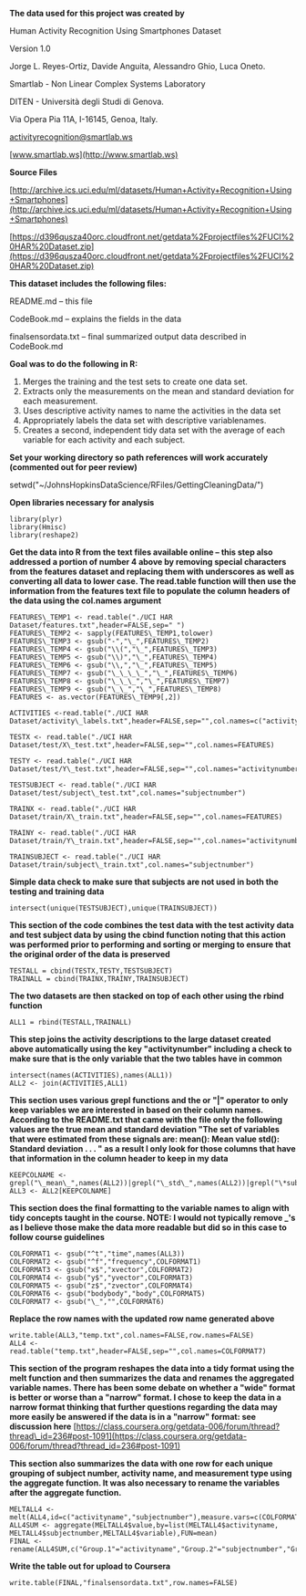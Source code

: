 **The data used for this project was created by**

Human Activity Recognition Using Smartphones Dataset

Version 1.0

Jorge L. Reyes-Ortiz, Davide Anguita, Alessandro Ghio, Luca Oneto.

Smartlab - Non Linear Complex Systems Laboratory

DITEN - Università degli Studi di Genova.

Via Opera Pia 11A, I-16145, Genoa, Italy.

activityrecognition@smartlab.ws

[www.smartlab.ws](http://www.smartlab.ws)

**Source Files**

[http://archive.ics.uci.edu/ml/datasets/Human+Activity+Recognition+Using+Smartphones](http://archive.ics.uci.edu/ml/datasets/Human+Activity+Recognition+Using+Smartphones)  
  
  
 [https://d396qusza40orc.cloudfront.net/getdata%2Fprojectfiles%2FUCI%20HAR%20Dataset.zip](https://d396qusza40orc.cloudfront.net/getdata%2Fprojectfiles%2FUCI%20HAR%20Dataset.zip)

**This dataset includes the following files:**

README.md – this file

CodeBook.md – explains the fields in the data

finalsensordata.txt – final summarized output data described in CodeBook.md

**Goal was to do the following in R:**

1. Merges the training and the test sets to create one data set.
2. Extracts only the measurements on the mean and standard deviation for each measurement.
3. Uses descriptive activity names to name the activities in the data set
4. Appropriately labels the data set with descriptive variablenames.
5. Creates a second, independent tidy data set with the average of each variable for each activity and each subject.

**Set your working directory so path references will work accurately (commented out for peer review)**

setwd("~/JohnsHopkinsDataScience/RFiles/GettingCleaningData/")

**Open libraries necessary for analysis**

	library(plyr)
	library(Hmisc)
	library(reshape2)

**Get the data into R from the text files available online – this step also addressed a portion of number 4 above by removing special characters from the features dataset and replacing them with underscores as well as converting all data to lower case. The read.table function will then use the information from the features text file to populate the column headers of the data using the col.names argument**

	FEATURES\_TEMP1 <- read.table("./UCI HAR Dataset/features.txt",header=FALSE,sep=" ")
	FEATURES\_TEMP2 <- sapply(FEATURES\_TEMP1,tolower)
	FEATURES\_TEMP3 <- gsub("-","\_",FEATURES\_TEMP2)
	FEATURES\_TEMP4 <- gsub("\\(","\_",FEATURES\_TEMP3)
	FEATURES\_TEMP5 <- gsub("\\)","\_",FEATURES\_TEMP4)
	FEATURES\_TEMP6 <- gsub("\\,","\_",FEATURES\_TEMP5)
	FEATURES\_TEMP7 <- gsub("\_\_\_\_","\_",FEATURES\_TEMP6)
	FEATURES\_TEMP8 <- gsub("\_\_\_","\_",FEATURES\_TEMP7)
	FEATURES\_TEMP9 <- gsub("\_\_","\_",FEATURES\_TEMP8)
	FEATURES <- as.vector(FEATURES\_TEMP9[,2])

	ACTIVITIES <-read.table("./UCI HAR Dataset/activity\_labels.txt",header=FALSE,sep="",col.names=c("activitynumber","activityname"))

	TESTX <- read.table("./UCI HAR Dataset/test/X\_test.txt",header=FALSE,sep="",col.names=FEATURES)

	TESTY <- read.table("./UCI HAR Dataset/test/Y\_test.txt",header=FALSE,sep="",col.names="activitynumber")

	TESTSUBJECT <- read.table("./UCI HAR Dataset/test/subject\_test.txt",col.names="subjectnumber")

	TRAINX <- read.table("./UCI HAR Dataset/train/X\_train.txt",header=FALSE,sep="",col.names=FEATURES)

	TRAINY <- read.table("./UCI HAR Dataset/train/Y\_train.txt",header=FALSE,sep="",col.names="activitynumber")

	TRAINSUBJECT <- read.table("./UCI HAR Dataset/train/subject\_train.txt",col.names="subjectnumber")

**Simple data check to make sure that subjects are not used in both the testing and training data**

	intersect(unique(TESTSUBJECT),unique(TRAINSUBJECT))

**This section of the code combines the test data with the test activity data and test subject data by using the cbind function noting that this action was performed prior to performing and sorting or merging to ensure that the original order of the data is preserved**

	TESTALL = cbind(TESTX,TESTY,TESTSUBJECT)
	TRAINALL = cbind(TRAINX,TRAINY,TRAINSUBJECT)

**The two datasets are then stacked on top of each other using the rbind function**

	ALL1 = rbind(TESTALL,TRAINALL)

**This step joins the activity descriptions to the large dataset created above automatically using the key "activitynumber" including a check to make sure that is the only variable that the two tables have in common**

	intersect(names(ACTIVITIES),names(ALL1))
	ALL2 <- join(ACTIVITIES,ALL1)

**This section uses various grepl functions and the or "|" operator to only keep variables we are interested in based on their column names. According to the README.txt that came with the file only the following values are the true mean and standard deviation "The set of variables that were estimated from these signals are: mean(): Mean value std(): Standard deviation . . . " as a result I only look for those columns that have that information in the column header to keep in my data**

	KEEPCOLNAME <- grepl("\_mean\_",names(ALL2))|grepl("\_std\_",names(ALL2))|grepl("\*subject\*",names(ALL2))|grepl("\*activityname\*",names(ALL2))
	ALL3 <- ALL2[KEEPCOLNAME]

**This section does the final formatting to the variable names to align with tidy concepts taught in the course. NOTE: I would not typically remove \_'s as I believe those make the data more readable but did so in this case to follow course guidelines**

	COLFORMAT1 <- gsub("^t","time",names(ALL3))
	COLFORMAT2 <- gsub("^f","frequency",COLFORMAT1)
	COLFORMAT3 <- gsub("x$","xvector",COLFORMAT2)
	COLFORMAT4 <- gsub("y$","yvector",COLFORMAT3)
	COLFORMAT5 <- gsub("z$","zvector",COLFORMAT4)
	COLFORMAT6 <- gsub("bodybody","body",COLFORMAT5)
	COLFORMAT7 <- gsub("\_","",COLFORMAT6)

**Replace the row names with the updated row name generated above**

	write.table(ALL3,"temp.txt",col.names=FALSE,row.names=FALSE)
	ALL4 <- read.table("temp.txt",header=FALSE,sep="",col.names=COLFORMAT7)

**This section of the program reshapes the data into a tidy format using the melt function and then summarizes the data and renames the aggregated variable names. There has been some debate on whether a "wide" format is better or worse than a "narrow" format. I chose to keep the data in a narrow format thinking that further questions regarding the data may more easily be answered if the data is in a "narrow" format: see discussion here** [https://class.coursera.org/getdata-006/forum/thread?thread\_id=236#post-1091](https://class.coursera.org/getdata-006/forum/thread?thread_id=236#post-1091)

**This section also summarizes the data with one row for each unique grouping of subject number, activity name, and measurement type using the aggregate function. It was also necessary to rename the variables after the aggregate function.**

	MELTALL4 <- melt(ALL4,id=c("activityname","subjectnumber"),measure.vars=c(COLFORMAT7[2:67]))
	ALL4SUM <- aggregate(MELTALL4$value,by=list(MELTALL4$activityname, MELTALL4$subjectnumber,MELTALL4$variable),FUN=mean)
	FINAL <- rename(ALL4SUM,c("Group.1"="activityname","Group.2"="subjectnumber","Group.3"="measurement","x"="mean"))

**Write the table out for upload to Coursera**

	write.table(FINAL,"finalsensordata.txt",row.names=FALSE)
